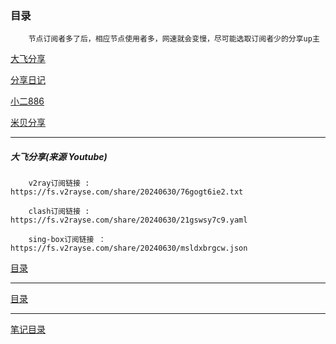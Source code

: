 ### 目录

```
    节点订阅者多了后，相应节点使用者多，网速就会变慢，尽可能选取订阅者少的分享up主
```

[大飞分享](#大飞分享来源-youtube)

[分享日记](./7.1%E8%8A%82%E7%82%B9%E5%88%86%E4%BA%AB.zip)

[小二886](./7.1%E4%BD%8E%E5%BB%B6%E8%BF%9F%E8%8A%82%E7%82%B9.zip)

[米贝分享](https://www.mibei77.com/)

<!-- [由零开始 备用](#由零开始来源-youtube) -->

<!-- [玉豆分享 备用](#玉豆来源-youtube) -->

<!-- [资源分享师 备用](#资源分享师来源-youtube) -->

---

##### 大飞分享(来源 Youtube)

```
    v2ray订阅链接 :  https://fs.v2rayse.com/share/20240630/76gogt6ie2.txt

    clash订阅链接 :  https://fs.v2rayse.com/share/20240630/21gswsy7c9.yaml

    sing-box订阅链接 ：https://fs.v2rayse.com/share/20240630/msldxbrgcw.json 
```

[目录](#目录)

---

<!-- ##### 玉豆(来源 Youtube)

```
v2ray/小火箭/winxray等订阅链接，不需要开代理，即可更新订阅链接
http://yy.yudou66.top/202406/20240624bash3e.txt

clash订阅链接，不需要开代理，即可更新订阅链接
http://yy.yudou66.top/202406/2024.6.24Clasn7h.yaml

```

[目录](#目录)

---

##### 由零开始(来源 Youtube)

```
Clash Verge/Shadowrocket/Nekobox/OpenClash订阅
https://clv.lshan.eu.org/6-23/24/clash/由零開始-Youtube.txt
V2rayN/V2rayNG订阅
https://clv.lshan.eu.org/6-23/24/V2ray/由零開始-Youtube.txt

```

[目录](#目录)

---

##### 资源分享师(来源 Youtube)

```
v2ray、小火箭:
https://drive.google.com/uc?export=download&id=1nxcNYULtb_mF96XUA19tCA9J4yy733jl
直接复制都V2rayn软件中即可，不需要点击！！！（直接点击显示屏蔽）

clash ：
https://raw.githubusercontent.com/ZYFXS/ZYFXS001/main/001
直接复制都V2rayn软件中即可，不需要点击！！！ 

``` -->

[目录](#目录)

---
[笔记目录](../../README.md)
